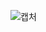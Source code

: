 ![캡처](https://user-images.githubusercontent.com/100287968/195265576-2a464bb2-c585-4124-b345-d9dfe0e91065.PNG)
